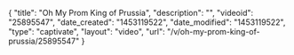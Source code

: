 {
    "title": "Oh My Prom King of Prussia",
    "description": "",
    "videoid": "25895547",
    "date_created": "1453119522",
    "date_modified": "1453119522",
    "type": "captivate",
    "layout": "video",
    "url": "\/v\/oh-my-prom-king-of-prussia\/25895547"
}